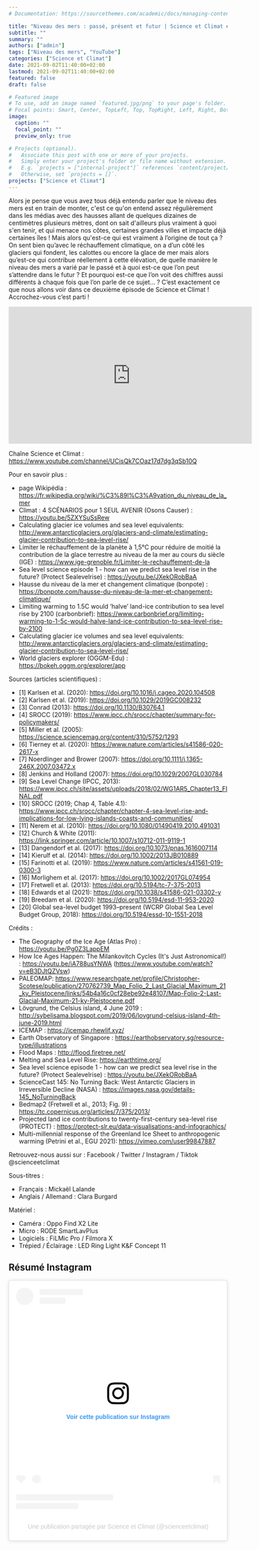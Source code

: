 ```yaml
---
# Documentation: https://sourcethemes.com/academic/docs/managing-content/

title: "Niveau des mers : passé, présent et futur | Science et Climat #2"
subtitle: ""
summary: ""
authors: ["admin"]
tags: ["Niveau des mers", "YouTube"]
categories: ["Science et Climat"]
date: 2021-09-02T11:40:00+02:00
lastmod: 2021-09-02T11:40:00+02:00
featured: false
draft: false

# Featured image
# To use, add an image named `featured.jpg/png` to your page's folder.
# Focal points: Smart, Center, TopLeft, Top, TopRight, Left, Right, BottomLeft, Bottom, BottomRight.
image:
  caption: ""
  focal_point: ""
  preview_only: true

# Projects (optional).
#   Associate this post with one or more of your projects.
#   Simply enter your project's folder or file name without extension.
#   E.g. `projects = ["internal-project"]` references `content/project/deep-learning/index.md`.
#   Otherwise, set `projects = []`.
projects: ["Science et Climat"]
---
```


Alors je pense que vous avez tous déjà entendu parler que le niveau des mers est en train de monter, c'est ce qu'on entend assez régulièrement dans les médias avec des hausses allant de quelques dizaines de centimètres plusieurs mètres, dont on sait d'ailleurs plus vraiment à quoi s'en tenir, et qui menace nos côtes, certaines grandes villes et impacte déjà certaines îles ! Mais alors qu'est-ce qui est vraiment à l’origine de tout ça ? On sent bien qu’avec le réchauffement climatique, on a d’un côté les glaciers qui fondent, les calottes ou encore la glace de mer mais alors qu’est-ce qui contribue réellement à cette élévation, de quelle manière le niveau des mers a varié par le passé et à quoi est-ce que l’on peut s’attendre dans le futur ? Et pourquoi est-ce que l’on voit des chiffres aussi différents à chaque fois que l’on parle de ce sujet… ? C’est exactement ce que nous allons voir dans ce deuxième épisode de Science et Climat ! Accrochez-vous c’est parti !

<iframe width="560" height="315" src="https://www.youtube.com/embed/ncV7ze-YqSU" title="YouTube video player" frameborder="0" allow="accelerometer; autoplay; clipboard-write; encrypted-media; gyroscope; picture-in-picture" allowfullscreen></iframe>

Chaîne Science et Climat : https://www.youtube.com/channel/UCisQk7COaz17d7dg3qSb10Q

Pour en savoir plus :
- page Wikipédia : https://fr.wikipedia.org/wiki/%C3%89l%C3%A9vation_du_niveau_de_la_mer
- Climat : 4 SCÉNARIOS pour 1 SEUL AVENIR (Osons Causer) : https://youtu.be/5ZXYSuSsRew
- Calculating glacier ice volumes and sea level equivalents: http://www.antarcticglaciers.org/glaciers-and-climate/estimating-glacier-contribution-to-sea-level-rise/
- Limiter le réchauffement de la planète à 1,5°C pour réduire de moitié la contribution de la glace terrestre au niveau de la mer au cours du siècle (IGE) : https://www.ige-grenoble.fr/Limiter-le-rechauffement-de-la
- Sea level science episode 1 - how can we predict sea level rise in the future? (Protect Sealevelrise) : https://youtu.be/JXekORobBaA
- Hausse du niveau de la mer et changement climatique (bonpote) : https://bonpote.com/hausse-du-niveau-de-la-mer-et-changement-climatique/
- Limiting warming to 1.5C would ‘halve’ land-ice contribution to sea level rise by 2100 (carbonbrief): https://www.carbonbrief.org/limiting-warming-to-1-5c-would-halve-land-ice-contribution-to-sea-level-rise-by-2100
- Calculating glacier ice volumes and sea level equivalents: http://www.antarcticglaciers.org/glaciers-and-climate/estimating-glacier-contribution-to-sea-level-rise/
- World glaciers explorer (OGGM-Edu) :  https://bokeh.oggm.org/explorer/app

Sources (articles scientifiques) :
- [1] Karlsen et al. (2020): https://doi.org/10.1016/j.cageo.2020.104508
- [2] Karlsen et al. (2019): https://doi.org/10.1029/2019GC008232
- [3] Conrad (2013): https://doi.org/10.1130/B30764.1
- [4] SROCC (2019): https://www.ipcc.ch/srocc/chapter/summary-for-policymakers/
- [5] Miller et al. (2005): https://science.sciencemag.org/content/310/5752/1293
- [6] Tierney et al. (2020): https://www.nature.com/articles/s41586-020-2617-x
- [7] Noerdlinger and Brower (2007): https://doi.org/10.1111/j.1365-246X.2007.03472.x  
- [8] Jenkins and Holland (2007): https://doi.org/10.1029/2007GL030784
- [9] Sea Level Change (IPCC, 2013): https://www.ipcc.ch/site/assets/uploads/2018/02/WG1AR5_Chapter13_FINAL.pdf
- [10] SROCC (2019; Chap 4, Table 4.1): https://www.ipcc.ch/srocc/chapter/chapter-4-sea-level-rise-and-implications-for-low-lying-islands-coasts-and-communities/
- [11] Nerem et al. (2010): https://doi.org/10.1080/01490419.2010.491031
- [12] Church & White (2011): https://link.springer.com/article/10.1007/s10712-011-9119-1
- [13] Dangendorf et al. (2017): https://doi.org/10.1073/pnas.1616007114
- [14] Kierulf et al. (2014): https://doi.org/10.1002/2013JB010889
- [15] Farinotti et al. (2019): https://www.nature.com/articles/s41561-019-0300-3
- [16] Morlighem et al. (2017): https://doi.org/10.1002/2017GL074954
- [17] Fretwell et al. (2013): https://doi.org/10.5194/tc-7-375-2013
- [18] Edwards et al (2021): https://doi.org/10.1038/s41586-021-03302-y
- [19] Breedam et al. (2020): https://doi.org/10.5194/esd-11-953-2020
- [20] Global sea-level budget 1993–present (WCRP Global Sea Level Budget Group, 2018): https://doi.org/10.5194/essd-10-1551-2018

Crédits :
- The Geography of the Ice Age (Atlas Pro) : https://youtu.be/Pg0Z3LappEM
- How Ice Ages Happen: The Milankovitch Cycles (It's Just Astronomical!) : https://youtu.be/iA788usYNWA (https://www.youtube.com/watch?v=eB3DJtQZVsw)
- PALEOMAP: https://www.researchgate.net/profile/Christopher-Scotese/publication/270762739_Map_Folio_2_Last_Glacial_Maximum_21_ky_Pleistocene/links/54b4a16c0cf28ebe92e48107/Map-Folio-2-Last-Glacial-Maximum-21-ky-Pleistocene.pdf
- Lövgrund, the Celsius island, 4 June 2019 : http://sybelisama.blogspot.com/2019/06/lovgrund-celsius-island-4th-june-2019.html
- ICEMAP :  https://icemap.rhewlif.xyz/
- Earth Observatory of Singapore : https://earthobservatory.sg/resource-type/illustrations
- Flood Maps : http://flood.firetree.net/
- Melting and Sea Level Rise: https://earthtime.org/
- Sea level science episode 1 - how can we predict sea level rise in the future? (Protect Sealevelrise) : https://youtu.be/JXekORobBaA
- ScienceCast 145: No Turning Back: West Antarctic Glaciers in Irreversible Decline (NASA) : https://images.nasa.gov/details-145_NoTurningBack
- Bedmap2 (Fretwell et al., 2013; Fig. 9) : https://tc.copernicus.org/articles/7/375/2013/
- Projected land ice contributions to twenty-first-century sea-level rise (PROTECT) : https://protect-slr.eu/data-visualisations-and-infographics/
- Multi-millennial response of the Greenland Ice Sheet to anthropogenic warming (Petrini et al., EGU 2021): https://vimeo.com/user99847887   

Retrouvez-nous aussi sur :
Facebook / Twitter / Instagram / Tiktok
@scienceetclimat

Sous-titres :
- Français : Mickaël Lalande
- Anglais / Allemand : Clara Burgard

Matériel :
- Caméra : Oppo Find X2 Lite
- Micro : RODE SmartLavPlus
- Logiciels : FiLMic Pro / Filmora X
- Trépied / Éclairage : LED Ring Light K&F Concept 11

## Résumé Instagram

<blockquote class="instagram-media" data-instgrm-captioned data-instgrm-permalink="https://www.instagram.com/p/CTSNYKfKEif/?utm_source=ig_embed&amp;utm_campaign=loading" data-instgrm-version="14" style=" background:#FFF; border:0; border-radius:3px; box-shadow:0 0 1px 0 rgba(0,0,0,0.5),0 1px 10px 0 rgba(0,0,0,0.15); margin: 1px; max-width:540px; min-width:326px; padding:0; width:99.375%; width:-webkit-calc(100% - 2px); width:calc(100% - 2px);"><div style="padding:16px;"> <a href="https://www.instagram.com/p/CTSNYKfKEif/?utm_source=ig_embed&amp;utm_campaign=loading" style=" background:#FFFFFF; line-height:0; padding:0 0; text-align:center; text-decoration:none; width:100%;" target="_blank"> <div style=" display: flex; flex-direction: row; align-items: center;"> <div style="background-color: #F4F4F4; border-radius: 50%; flex-grow: 0; height: 40px; margin-right: 14px; width: 40px;"></div> <div style="display: flex; flex-direction: column; flex-grow: 1; justify-content: center;"> <div style=" background-color: #F4F4F4; border-radius: 4px; flex-grow: 0; height: 14px; margin-bottom: 6px; width: 100px;"></div> <div style=" background-color: #F4F4F4; border-radius: 4px; flex-grow: 0; height: 14px; width: 60px;"></div></div></div><div style="padding: 19% 0;"></div> <div style="display:block; height:50px; margin:0 auto 12px; width:50px;"><svg width="50px" height="50px" viewBox="0 0 60 60" version="1.1" xmlns="https://www.w3.org/2000/svg" xmlns:xlink="https://www.w3.org/1999/xlink"><g stroke="none" stroke-width="1" fill="none" fill-rule="evenodd"><g transform="translate(-511.000000, -20.000000)" fill="#000000"><g><path d="M556.869,30.41 C554.814,30.41 553.148,32.076 553.148,34.131 C553.148,36.186 554.814,37.852 556.869,37.852 C558.924,37.852 560.59,36.186 560.59,34.131 C560.59,32.076 558.924,30.41 556.869,30.41 M541,60.657 C535.114,60.657 530.342,55.887 530.342,50 C530.342,44.114 535.114,39.342 541,39.342 C546.887,39.342 551.658,44.114 551.658,50 C551.658,55.887 546.887,60.657 541,60.657 M541,33.886 C532.1,33.886 524.886,41.1 524.886,50 C524.886,58.899 532.1,66.113 541,66.113 C549.9,66.113 557.115,58.899 557.115,50 C557.115,41.1 549.9,33.886 541,33.886 M565.378,62.101 C565.244,65.022 564.756,66.606 564.346,67.663 C563.803,69.06 563.154,70.057 562.106,71.106 C561.058,72.155 560.06,72.803 558.662,73.347 C557.607,73.757 556.021,74.244 553.102,74.378 C549.944,74.521 548.997,74.552 541,74.552 C533.003,74.552 532.056,74.521 528.898,74.378 C525.979,74.244 524.393,73.757 523.338,73.347 C521.94,72.803 520.942,72.155 519.894,71.106 C518.846,70.057 518.197,69.06 517.654,67.663 C517.244,66.606 516.755,65.022 516.623,62.101 C516.479,58.943 516.448,57.996 516.448,50 C516.448,42.003 516.479,41.056 516.623,37.899 C516.755,34.978 517.244,33.391 517.654,32.338 C518.197,30.938 518.846,29.942 519.894,28.894 C520.942,27.846 521.94,27.196 523.338,26.654 C524.393,26.244 525.979,25.756 528.898,25.623 C532.057,25.479 533.004,25.448 541,25.448 C548.997,25.448 549.943,25.479 553.102,25.623 C556.021,25.756 557.607,26.244 558.662,26.654 C560.06,27.196 561.058,27.846 562.106,28.894 C563.154,29.942 563.803,30.938 564.346,32.338 C564.756,33.391 565.244,34.978 565.378,37.899 C565.522,41.056 565.552,42.003 565.552,50 C565.552,57.996 565.522,58.943 565.378,62.101 M570.82,37.631 C570.674,34.438 570.167,32.258 569.425,30.349 C568.659,28.377 567.633,26.702 565.965,25.035 C564.297,23.368 562.623,22.342 560.652,21.575 C558.743,20.834 556.562,20.326 553.369,20.18 C550.169,20.033 549.148,20 541,20 C532.853,20 531.831,20.033 528.631,20.18 C525.438,20.326 523.257,20.834 521.349,21.575 C519.376,22.342 517.703,23.368 516.035,25.035 C514.368,26.702 513.342,28.377 512.574,30.349 C511.834,32.258 511.326,34.438 511.181,37.631 C511.035,40.831 511,41.851 511,50 C511,58.147 511.035,59.17 511.181,62.369 C511.326,65.562 511.834,67.743 512.574,69.651 C513.342,71.625 514.368,73.296 516.035,74.965 C517.703,76.634 519.376,77.658 521.349,78.425 C523.257,79.167 525.438,79.673 528.631,79.82 C531.831,79.965 532.853,80.001 541,80.001 C549.148,80.001 550.169,79.965 553.369,79.82 C556.562,79.673 558.743,79.167 560.652,78.425 C562.623,77.658 564.297,76.634 565.965,74.965 C567.633,73.296 568.659,71.625 569.425,69.651 C570.167,67.743 570.674,65.562 570.82,62.369 C570.966,59.17 571,58.147 571,50 C571,41.851 570.966,40.831 570.82,37.631"></path></g></g></g></svg></div><div style="padding-top: 8px;"> <div style=" color:#3897f0; font-family:Arial,sans-serif; font-size:14px; font-style:normal; font-weight:550; line-height:18px;">Voir cette publication sur Instagram</div></div><div style="padding: 12.5% 0;"></div> <div style="display: flex; flex-direction: row; margin-bottom: 14px; align-items: center;"><div> <div style="background-color: #F4F4F4; border-radius: 50%; height: 12.5px; width: 12.5px; transform: translateX(0px) translateY(7px);"></div> <div style="background-color: #F4F4F4; height: 12.5px; transform: rotate(-45deg) translateX(3px) translateY(1px); width: 12.5px; flex-grow: 0; margin-right: 14px; margin-left: 2px;"></div> <div style="background-color: #F4F4F4; border-radius: 50%; height: 12.5px; width: 12.5px; transform: translateX(9px) translateY(-18px);"></div></div><div style="margin-left: 8px;"> <div style=" background-color: #F4F4F4; border-radius: 50%; flex-grow: 0; height: 20px; width: 20px;"></div> <div style=" width: 0; height: 0; border-top: 2px solid transparent; border-left: 6px solid #f4f4f4; border-bottom: 2px solid transparent; transform: translateX(16px) translateY(-4px) rotate(30deg)"></div></div><div style="margin-left: auto;"> <div style=" width: 0px; border-top: 8px solid #F4F4F4; border-right: 8px solid transparent; transform: translateY(16px);"></div> <div style=" background-color: #F4F4F4; flex-grow: 0; height: 12px; width: 16px; transform: translateY(-4px);"></div> <div style=" width: 0; height: 0; border-top: 8px solid #F4F4F4; border-left: 8px solid transparent; transform: translateY(-4px) translateX(8px);"></div></div></div> <div style="display: flex; flex-direction: column; flex-grow: 1; justify-content: center; margin-bottom: 24px;"> <div style=" background-color: #F4F4F4; border-radius: 4px; flex-grow: 0; height: 14px; margin-bottom: 6px; width: 224px;"></div> <div style=" background-color: #F4F4F4; border-radius: 4px; flex-grow: 0; height: 14px; width: 144px;"></div></div></a><p style=" color:#c9c8cd; font-family:Arial,sans-serif; font-size:14px; line-height:17px; margin-bottom:0; margin-top:8px; overflow:hidden; padding:8px 0 7px; text-align:center; text-overflow:ellipsis; white-space:nowrap;"><a href="https://www.instagram.com/p/CTSNYKfKEif/?utm_source=ig_embed&amp;utm_campaign=loading" style=" color:#c9c8cd; font-family:Arial,sans-serif; font-size:14px; font-style:normal; font-weight:normal; line-height:17px; text-decoration:none;" target="_blank">Une publication partagée par Science et Climat (@scienceetclimat)</a></p></div></blockquote> <script async src="//www.instagram.com/embed.js"></script>

